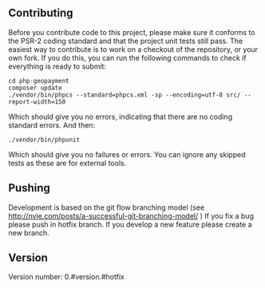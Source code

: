 Contributing
-------------

Before you contribute code to this project, please make sure it conforms to the PSR-2 coding standard
and that the project unit tests still pass. The easiest way to contribute is to work on a checkout of the repository,
or your own fork. If you do this, you can run the following commands to check if everything is ready to submit:

    cd php-geopayment
    composer update
    ./vendor/bin/phpcs --standard=phpcs.xml -sp --encoding=utf-8 src/ --report-width=150

Which should give you no errors, indicating that there are no coding standard errors. And then:

    ./vendor/bin/phpunit

Which should give you no failures or errors. You can ignore any skipped tests as these are for external tools.

Pushing
-------

Development is based on the git flow branching model (see http://nvie.com/posts/a-successful-git-branching-model/ )
If you fix a bug please push in hotfix branch.
If you develop a new feature please create a new branch.

Version
-------
Version number: 0.#version.#hotfix
